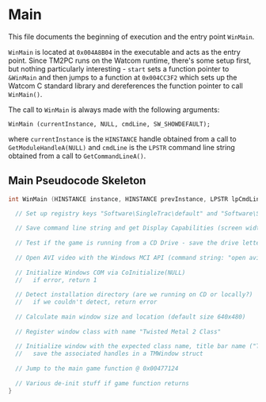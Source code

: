 # Main

This file documents the beginning of execution and the entry point `WinMain`.

`WinMain` is located at `0x004A8B04` in the executable and acts as the entry point.
Since TM2PC runs on the Watcom runtime, there's some setup first, but nothing particularly
interesting - `start` sets a function pointer to `&WinMain` and then jumps to a function at
`0x004CC3F2` which sets up the Watcom C standard library and dereferences the function pointer to call `WinMain()`.

The call to `WinMain` is always made with the following arguments:

`WinMain (currentInstance, NULL, cmdLine, SW_SHOWDEFAULT);`

where `currentInstance` is the `HINSTANCE` handle obtained from a call to `GetModuleHandleA(NULL)`
and `cmdLine` is the `LPSTR` command line string obtained from a call to `GetCommandLineA()`.

## Main Pseudocode Skeleton

```c
int WinMain (HINSTANCE instance, HINSTANCE prevInstance, LPSTR lpCmdLine, int nShowCmd) {

  // Set up registry keys "Software\SingleTrac\default" and "Software\Sony Entertainment\Twisted Metal 2\1.0.1"
  
  // Save command line string and get Display Capabilities (screen width, height, bits per pixel) in a huge struct
  
  // Test if the game is running from a CD Drive - save the drive letter in a global variable if so
  
  // Open AVI video with the Windows MCI API (command string: "open avivideo")
  
  // Initialize Windows COM via CoInitialize(NULL)
  //   if error, return 1
  
  // Detect installation directory (are we running on CD or locally?)
  //   if we couldn't detect, return error
  
  // Calculate main window size and location (default size 640x480)
  
  // Register window class with name "Twisted Metal 2 Class"
  
  // Initialize window with the expected class name, title bar name ("Twisted Metal 2"), position, and size
  //   save the associated handles in a TMWindow struct
  
  // Jump to the main game function @ 0x00477124
  
  // Various de-init stuff if game function returns
}
```
  
  
  
